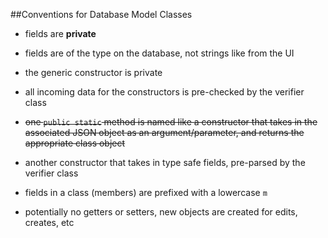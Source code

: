 ##Conventions for Database Model Classes

* fields are **private**

* fields are of the type on the database, not strings like from the UI

* the generic constructor is private

* all incoming data for the constructors is pre-checked by the verifier class

* ~~one `public static` method is named like a constructor that takes in the associated JSON object as an argument/parameter, and returns the appropriate class object~~

* another constructor that takes in type safe fields, pre-parsed by the verifier class

* fields in a class (members) are prefixed with a lowercase `m`

* potentially no getters or setters, new objects are created for edits, creates, etc


